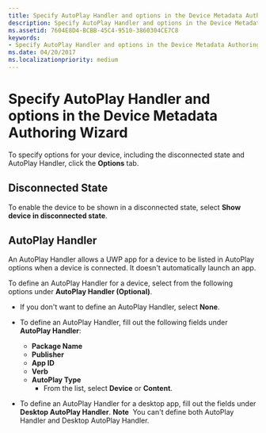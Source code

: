 ```yaml
---
title: Specify AutoPlay Handler and options in the Device Metadata Authoring Wizard
description: Specify AutoPlay Handler and options in the Device Metadata Authoring Wizard
ms.assetid: 7604E8D4-BCBB-45C4-9510-3860304CE7C8
keywords:
- Specify AutoPlay Handler and options in the Device Metadata Authoring Wizard
ms.date: 04/20/2017
ms.localizationpriority: medium
---
```


# Specify AutoPlay Handler and options in the Device Metadata Authoring Wizard


To specify options for your device, including the disconnected state and AutoPlay Handler, click the **Options** tab.

## <span id="Disconnected_State"></span><span id="disconnected_state"></span><span id="DISCONNECTED_STATE"></span>Disconnected State


To enable the device to be shown in a disconnected state, select **Show device in disconnected state**.

## <span id="AutoPlay_Handler"></span><span id="autoplay_handler"></span><span id="AUTOPLAY_HANDLER"></span>AutoPlay Handler


An AutoPlay Handler allows a UWP app for a device to be listed in AutoPlay options when a device is connected. It doesn't automatically launch an app.

To define an AutoPlay Handler for a device, select from the following options under **AutoPlay Handler (Optional)**.

-   If you don't want to define an AutoPlay Handler, select **None**.
-   To define an AutoPlay Handler, fill out the following fields under **AutoPlay Handler**:
    -   **Package Name**
    -   **Publisher**
    -   **App ID**
    -   **Verb**
    -   **AutoPlay Type**
        -   From the list, select **Device** or **Content**.
-   To define an AutoPlay Handler for a desktop app, fill out the fields under **Desktop AutoPlay Handler**.
    **Note**  You can't define both AutoPlay Handler and Desktop AutoPlay Handler.

     

 

 





